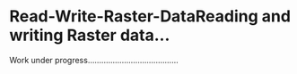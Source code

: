 # Read-Write-Raster-DataReading and writing Raster data...
Work under progress........................................
